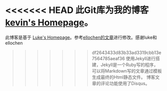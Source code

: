 <<<<<<< HEAD
此Git库为我的博客  [kevin's Homepage](http://xiangshuai.github.com)。
=======
此博客是基于  [Luke's Homepage](http://geeklu.com)。参考[ellochen的文章](http://ellochen.github.io/2013/03/%E5%86%99%E4%BD%9C%E7%8E%AF%E5%A2%83%E6%90%AD%E5%BB%BA%28git%2Bgithub%2Bmarkdown%2Bjekyll%29/)进行修改。感谢luke和ellochen

>>>>>>> df2643433d83b33ad3319cbb13e7564785aeaf36
使用Jekyll进行搭建，Jekyll是一个Ruby写的程序，可以将Markdown写的文章通过模板生成最终的Html静态文件。
博客文章的评论功能使用了Disqus。
